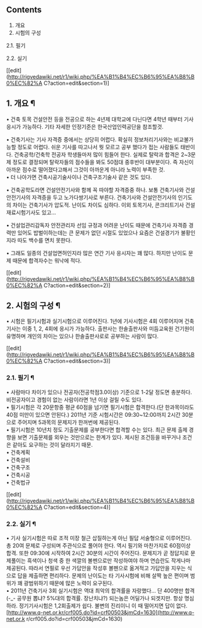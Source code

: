 ## Contents

    

1. 개요 
2. 시험의 구성 
    

2.1. 필기

2.2. 실기

[[edit](http://rigvedawiki.net/r1/wiki.php/%EA%B1%B4%EC%B6%95%EA%B8%B0%EC%82%A
C?action=edit&section=1)]

## 1. 개요 ¶

• 건축 토목 건설안전 등을 전공으로 하는 4년제 대학교에 다닌다면 4학년 때부터 기사 응시가 가능하다. 기타 자세한 인정기준은
한국산업인력공단을 참조할것.

  

• 건축기사는 기사 자격증 중에서는 상당히 어렵다. 확실히 정보처리기사와는 비교불가능할 정도로 어렵다. 쉬운 기사를 따고나서 뭣 모르고 공부
했다가 접는 사람들도 태반이다. 건축공학/건축학 전공자 학생들마저 많이 힘들어 한다. 실제로 탈락과 합격은 2~3문제 정도로 결정되며
탈락자들의 점수들을 봐도 50점대 중후반이 대부분이다. 즉 자신이 아까운 점수로 떨어졌다고해서 그것이 아까운게 아니라 노력이 부족한 것.  
• 더 나아가면 건축시공기술사이나 건축구조기술사 같은 것도 있다.

  

• 건축공학도라면 건설안전기사와 함께 꼭 따야할 자격증중 하나. 보통 건축기사와 건설안전기사의 자격증을 두고 노가다쌍기사로 부른다.
건축기사와 건설안전기사의 인기도의 차이는 건축기사가 압도적. 난이도 차이도 심하다. 이외 토목기사, 콘크리트기사 건설재료시험기사도 있고...

  

• 건설업관리감독자 안전관리자 선임 규정과 어려운 난이도 때문에 건축기사 자격증 경력만 있어도 밥벌이하는데는 큰 문제가 없던 시절도 있었으나
요즘은 건설경기가 불황인지라 따도 백수를 면치 못한다.

  

• 그래도 일종의 건설업면허인지라 많은 연간 기사 응시자는 꽤 많다. 하지만 난이도 문제 때문에 합격자수는 워낙에 적다.  

[[edit](http://rigvedawiki.net/r1/wiki.php/%EA%B1%B4%EC%B6%95%EA%B8%B0%EC%82%A
C?action=edit&section=2)]

## 2. 시험의 구성 ¶

• 시험은 필기시험과 실기시험으로 이루어진다. 1년에 기사시험은 4회 이루어지며 건축기사는 이중 1, 2, 4회에 응시가 가능하다. 출판사는
한솔출판사와 미듬교육원 건기원이 유명하며 개인의 차이는 있으나 한솔출판사로로 공부하는 사람이 많다.

[[edit](http://rigvedawiki.net/r1/wiki.php/%EA%B1%B4%EC%B6%95%EA%B8%B0%EC%82%A
C?action=edit&section=3)]

### 2.1. 필기 ¶

• 사람마다 차이가 있으나 전공자(전공학점3.0이상) 기준으로 1-2달 정도면 충분하다. 비전공자이고 경험이 없는 사람이라면 1년 이상 걸릴
수도 있다.  
• 필기시험은 각 20문항중 평균 60점을 넘기면 필기시험은 합격한다.(단 한과목이라도 40점 미만이 있으면 안된다.) 2011년 기준
시험시간은 09:30~12:00까지 2시간 30분으로 주어지며 5과목의 문제지가 한꺼번에 제공된다.  
• 필기시험은 10년치 정도 기출문제를 공부한다면 합격할 수는 있다. 최근 문제 출제 경향을 보면 기출문제를 외우는 것만으로는 한계가 있다.
제시된 조건등을 바꾸거나 조건은 같아도 요구하는 것이 달라지기 때문.  
• 건축계획  
• 건축설비  
• 건축구조  
• 건축시공  
• 건축법규

[[edit](http://rigvedawiki.net/r1/wiki.php/%EA%B1%B4%EC%B6%95%EA%B8%B0%EC%82%A
C?action=edit&section=4)]

### 2.2. 실기 ¶

• 기사 실기시험은 따로 조적 미장 철근 삽질하는게 아닌 필답 서술형으로 이루어진다. 총 20여 문제로 구성되며 주관식으로 풀어야 한다.
역시 필기와 마찬가지로 60점이상 합격. 또한 09:30에 시작하여 2시간 30분의 시간이 주어진다. 문제지가 곧 정답지로 문제풀이는
흑색이나 청색 중 한 색깔의 볼펜으로만 작성하여야 하며 연습란도 작게나마 제공된다. 따라서 연필로 우선 가답안을 작성후 볼펜으로 옮겨적고
가답안을 지우는 식으로 답을 제출하면 편리하다. 문제의 난이도는 타 기사시험에 비해 살짝 높은 편이며 범위가 꽤 광범위하기 때문에 많은
노력이 요구된다.  
• 2011년 건축기사 3회 실기시험은 역대 최악의 합격률을 자랑했다... 단 400명만 합격(-_- 공무원 뽑냐? 5%대의 합격률.
장난치냐?) 되는놈은 어딜가나 되겟지만. 항상 명심하라. 정기기사시험은 1,2회출제가 쉽다. 불변의 진리이니 이 때 떨어지면 답이 없다.  
[http://www.q-net.or.kr/crf005.do?id=crf00503&jmCd=1630](http://www.q-net.or.k
r/crf005.do?id=crf00503&jmCd=1630)

